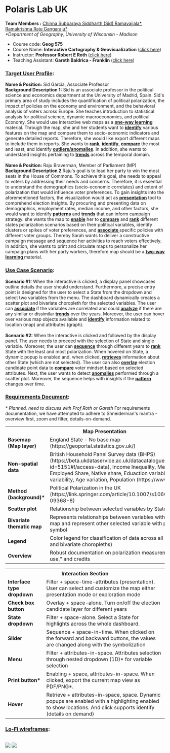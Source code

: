 # Polaris Lab UK
<b>Team Members :</b> <a href="https://sidrcs.github.io/maps/index.html"> Chinna Subbaraya Siddharth (Sid) Ramavajjala*</a>, <a href="https://gangaraju09.github.io/index.html"> Ramakrishna Raju Gangaraju*</a><br>
<i>*Department of Geography, University of Wisconsin - Madison</i>
<p><ul><li>Course code: <b>Geog 575</b></li> <li>Course Name: <b>Interactive Cartography & Geovisualization</b> (<a href = "https://geography.wisc.edu/cartography/education/G575/G575SP2022.html">click here</a>)</li><li>Instructor: <b>Professor Robert E Roth</b> (<a href="https://geography.wisc.edu/gis/staff/roth-robert/">click here</a>)</li> <li>Teaching Assistant: <b>Gareth Baldrica - Franklin</b> (<a href="https://geography.wisc.edu/staff/baldrica-franklin-gareth/">click here</a>)</li></ul></p>

<h3><b><ins>Target User Profile</ins>:</b></h3>
<b>Name & Position:</b> Sid Garcia, Associate Professor <br>
<b>Background Description 1:</b> Sid is an associate professor in the political science and economics department at the University of Madrid, Spain. Sid's primary area of study includes the quantification of political polarization, the impact of policies on the economy and environment, and the behavioral analysis of voters across Europe. She teaches introduction to statistical analysis for political science, dynamic macroeconomics, and political Economy. She would use interactive web maps as a <b><ins>one-way learning</ins></b> material. Through the map, she and her students want to <b><ins>identify</ins></b> various features on the map and compare them to socio-economic indicators and generate detailed reports. Therefore, she would like export different maps to include them in reports. She wants to <b><ins>rank</b></ins>, <b><ins>identify</b></ins>, <b><ins>compare</b></ins> the most and least, and identify <b><ins>outliers/anomalies</b></ins>. In addition, she wants to understand insights pertaining to <b><ins>trends</b></ins> across the temporal domain.<br>
<br>
<b>Name & Position:</b> Raju Braverman, Member of Parliament (MP) <br>
<b>Background Description 2</b>  Raju's goal is to lead her party to win the most seats in the House of Commons. To achieve this goal, she needs to appeal to voters by addressing their needs and concerns. Therefore, it is essential to understand the demographics (socio-economic correlates) and extent of polarization that would influence voter preferences. To gain insights into the aforementioned factors, the visualization would act as <b><ins>presentation</b></ins> tool to comprehend election insights. By procuring and presenting data on demographics, employment rates, median income, and other factors, she would want to identify <b><ins>patterns</b></ins> and <b><ins>trends</b></ins> that can inform campaign strategy. she wants the map to <b><ins>enable</b></ins> her to <b><ins>compare</b></ins> and <b><ins>rank</b></ins> different states polarization scenarios based on their political variables, identify clusters or spikes of voter preferences, and <b><ins> associate </b></ins> specific policies with different voter groups. Thereby Sarah wants to deliver a constructive campaign message and sequence her activities to reach voters effectively. In addition, she wants to print and circulate maps to personalize her campaign plans with her party workers, therefore map should be a <b><ins> two-way learning </b></ins> material.

<h3><b><ins>Use Case Scenario</ins>:</b></h3>
<b>Scenario #1:</b> When the interactive is clicked, a display panel showcases outline details the user should understand. Furthermore, a precise entry point is designed for the user to select a State from the dropdown and select two variables from the menu. The dashboard dynamically creates a scatter plot and bivariate choropleth for the selected variables. The user can <b><ins>associate</b></ins> if the variables are correlated and could <b><ins>analyze</b></ins> if there are any similar or dissimilar <b><ins>trends</b></ins> over the years. Moreover, the user can hover over various map objects available and <b><ins>identify</b></ins> information related to location (map) and attributes (graph).<br>
<br>
<b>Scenario #2:</b> When the interactive is clicked and followed by the display panel. The user needs to proceed with the selection of State and single variable. Moreover, the user can <b><ins>sequence</b></ins> through different years to <b><ins>rank</b></ins> State with the least and most polarization. When hovered on State, a dynamic popup is enabled and, when clicked, <b><ins>retrieves</b></ins> information about other State (which are not selected). The user can also <b><ins>overlay</b></ins> election candidate point data to <b><ins>compare</b></ins> voter mindset based on selected attributes. Next, the user wants to detect <b><ins>anomalies</b></ins> performed through a scatter plot. Moreover, the sequence helps with insights if the <b><ins>pattern</b></ins> changes over time.<br>

<h3><b><ins>Requirements Document</ins>:</b></h3>
<i>* Planned, need to discuss with Prof Roth or Gareth</i>
For requirements documentation, we have attempted to adhere to Shneiderman's mantra - overview first, zoom and filter, details-on-demand.
<table> <tr><th colspan="2">Map Presentation</th></tr>
<tr><td><b>Basemap (Map layer)</b></td>	<td>England State - No base map (https://geoportal.statistics.gov.uk/)</td></tr>
<tr><td><b>Non-spatial data</b></td>	<td>British Household Panel Survey data (BHPS) (https://beta.ukdataservice.ac.uk/datacatalogue/studies/study?id=5151#!/access-data), Income Inequality, Median Income, Employed Share, Native share, Eduaction variablity, Job status variability, Age variation, Population (https://www.ons.gov.uk/)</td></tr>
<tr><td><b>Method (background)*</b></td>	<td>Political Polarization in the UK (https://link.springer.com/article/10.1007/s10602-022-09368-8)</td></tr>
<tr><td><b>Scatter plot</b></td>	<td>Relationship between selected variables by State (2D) </td></tr>
<tr><td><b>Bivariate thematic map</b></td>	<td>Represents relationships between variables with a choropleth map and represent other selected variable with propotional symbol </td></tr>
<tr><td><b>Legend</b></td>	<td>Color legend for classification of data across all map types (uni and bivariate choropleths)</td></tr>
<tr><td><b>Overview</b></td>	<td>Robust documentation on polarization measurements, "how to use," and credits</td></tr> </table>

<table> <tr><th colspan="2">Interaction Section</th></tr>
<tr><td><b>Interface type dropdown</b></td>	<td>Filter + space-time-attributes (presentation). User can select and customize the map either presentation mode or exploration mode</td></tr>
<tr><td><b>Check box button</b></td>	<td>Overlay + space-alone. Turn on/off the election candidate layer for different years</td></tr>
<tr><td><b>State dropdown</b></td> <td>Filter + space-alone. Select a State for highlights across the whole dashboard.</td></tr>
<tr><td><b>Slider</b></td>	<td>Sequence + space-in-time. When clicked on the forward and backward buttons, the values are changed along with the symbolization</td></tr>
<tr><td><b>Menu</b></td>	<td>Filter + attributes-in-space. Attributes selection through nested dropdown (1D)* for variable selection</td></tr>
<tr><td><b>Print button*</b></td>	<td>Enabling + space, attributes-in-space. When clicked, export the current map view as PDF/PNG*.</td></tr>
<tr><td><b>Hover</b></td>	<td>Retrieve + attributes-in-space, space. Dynamic popups are enabled with a highlighting enabled to show locations. And click supports identify (details on demand)</td></tr></table>

<h3><b><ins>Lo-Fi wireframes</ins>:</b></h3>
<br>
<img src = "https://github.com/gangaraju09/Geog_575_Final_Project/blob/main/assets/Scenario%231.jpg?raw=true">
<img src = "https://github.com/gangaraju09/Geog_575_Final_Project/blob/main/assets/Scenario%232.jpg?raw=true">






